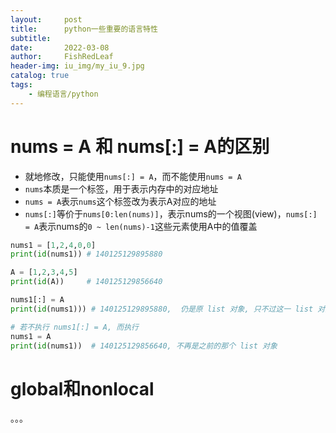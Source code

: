 ```yaml
---
layout:     post
title:      python一些重要的语言特性
subtitle:   
date:       2022-03-08
author:     FishRedLeaf
header-img: iu_img/my_iu_9.jpg
catalog: true
tags:
    - 编程语言/python
---
```


# nums = A 和 nums[:] = A的区别
- 就地修改，只能使用`nums[:] = A`，而不能使用`nums = A`
- `nums`本质是一个标签，用于表示内存中的对应地址
- `nums = A`表示`nums`这个标签改为表示A对应的地址
- `nums[:]`等价于`nums[0:len(nums)]`，表示nums的一个视图(view)，`nums[:] = A`表示nums的`0 ~ len(nums)-1`这些元素使用A中的值覆盖

```python
nums1 = [1,2,4,0,0] 
print(id(nums1)) # 140125129895880

A = [1,2,3,4,5]
print(id(A))     # 140125129856640

nums1[:] = A
print(id(nums1))) # 140125129895880,  仍是原 list 对象, 只不过这一 list 对象的值发生了改变

# 若不执行 nums1[:] = A, 而执行
nums1 = A
print(id(nums1))  # 140125129856640, 不再是之前的那个 list 对象
```


# global和nonlocal
。。。
